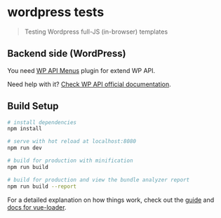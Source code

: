 # wordpress tests

> Testing Wordpress full-JS (in-browser) templates

## Backend side (WordPress)

You need [WP API Menus](https://wordpress.org/plugins/wp-api-menus/) plugin for extend WP API.

Need help with it? [Check WP API official documentation](https://developer.wordpress.org/rest-api/).

## Build Setup

``` bash
# install dependencies
npm install

# serve with hot reload at localhost:8080
npm run dev

# build for production with minification
npm run build

# build for production and view the bundle analyzer report
npm run build --report
```

For a detailed explanation on how things work, check out the [guide](http://vuejs-templates.github.io/webpack/) and [docs for vue-loader](http://vuejs.github.io/vue-loader).

